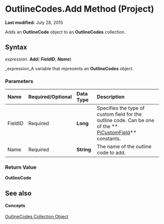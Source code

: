 
# OutlineCodes.Add Method (Project)

 **Last modified:** July 28, 2015

Adds an  **OutlineCode** object to an **OutlineCodes** collection.

## Syntax

 _expression_. **Add**( **_FieldID_**,  **_Name_**)

 _expression_A variable that represents an  **OutlineCodes** object.


### Parameters



|**Name**|**Required/Optional**|**Data Type**|**Description**|
|:-----|:-----|:-----|:-----|
|FieldID|Required| **Long**| Specifies the type of custom field for the outline code. Can be one of the ** [PjCustomField](eed248af-bde2-8299-3737-253cf96411e2.md)** constants.|
|Name|Required| **String**|The name of the outline code to add.|

### Return Value

 **OutlineCode**


## See also


#### Concepts


 [OutlineCodes Collection Object](a2e6d0c7-0741-91c6-61aa-f4bcc299e66f.md)
